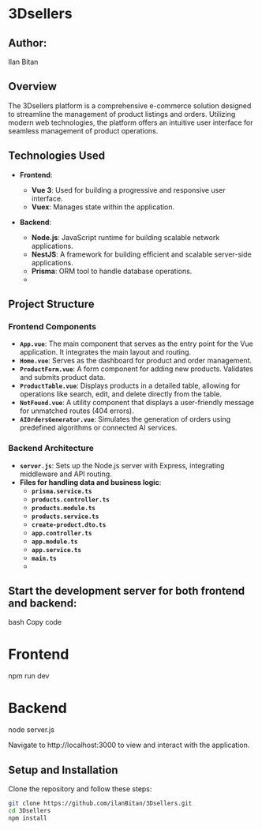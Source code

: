 # 3Dsellers

## Author:
Ilan Bitan

## Overview
The 3Dsellers platform is a comprehensive e-commerce solution designed to streamline the management of product listings and orders. Utilizing modern web technologies, the platform offers an intuitive user interface for seamless management of product operations.

## Technologies Used
- **Frontend**:
  - **Vue 3**: Used for building a progressive and responsive user interface.
  - **Vuex**: Manages state within the application.

- **Backend**:
  - **Node.js**: JavaScript runtime for building scalable network applications.
  - **NestJS**: A framework for building efficient and scalable server-side applications.
  - **Prisma**: ORM tool to handle database operations.
  - 
## Project Structure
### Frontend Components
- **`App.vue`**: The main component that serves as the entry point for the Vue application. It integrates the main layout and routing.
- **`Home.vue`**: Serves as the dashboard for product and order management.
- **`ProductForm.vue`**: A form component for adding new products. Validates and submits product data.
- **`ProductTable.vue`**: Displays products in a detailed table, allowing for operations like search, edit, and delete directly from the table.
- **`NotFound.vue`**: A utility component that displays a user-friendly message for unmatched routes (404 errors).
- **`AIOrdersGenerator.vue`**: Simulates the generation of orders using predefined algorithms or connected AI services.

### Backend Architecture
- **`server.js`**: Sets up the Node.js server with Express, integrating middleware and API routing.
- **Files for handling data and business logic**:
  - **`prisma.service.ts`**
  - **`products.controller.ts`**
  - **`products.module.ts`**
  - **`products.service.ts`**
  - **`create-product.dto.ts`**
  - **`app.controller.ts`**
  - **`app.module.ts`**
  - **`app.service.ts`**
  - **`main.ts`**
  - 
## Start the development server for both frontend and backend:

bash
Copy code
# Frontend
npm run dev

# Backend
node server.js

Navigate to http://localhost:3000 to view and interact with the application.

## Setup and Installation
Clone the repository and follow these steps:

```bash
git clone https://github.com/ilanBitan/3Dsellers.git
cd 3Dsellers
npm install

